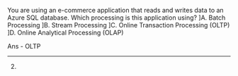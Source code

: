 You are using an e-commerce application that reads and writes data to an Azure SQL database. Which processing is this application using?
]A.
Batch Processing
]B.
Stream Processing
]C.
Online Transaction Processing (OLTP)
]D.
Online Analytical Processing (OLAP)





Ans - OLTP

------

2. 